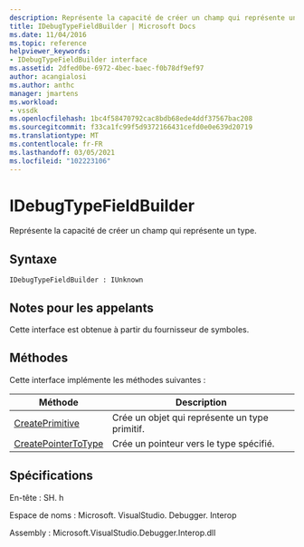 ```yaml
---
description: Représente la capacité de créer un champ qui représente un type.
title: IDebugTypeFieldBuilder | Microsoft Docs
ms.date: 11/04/2016
ms.topic: reference
helpviewer_keywords:
- IDebugTypeFieldBuilder interface
ms.assetid: 2dfed0be-6972-4bec-baec-f0b78df9ef97
author: acangialosi
ms.author: anthc
manager: jmartens
ms.workload:
- vssdk
ms.openlocfilehash: 1bc4f58470792cac8bdb68ede4ddf37567bac208
ms.sourcegitcommit: f33ca1fc99f5d9372166431cefd0e0e639d20719
ms.translationtype: MT
ms.contentlocale: fr-FR
ms.lasthandoff: 03/05/2021
ms.locfileid: "102223106"
---
```

# <a name="idebugtypefieldbuilder"></a>IDebugTypeFieldBuilder
Représente la capacité de créer un champ qui représente un type.

## <a name="syntax"></a>Syntaxe

```
IDebugTypeFieldBuilder : IUnknown
```

## <a name="notes-for-callers"></a>Notes pour les appelants
 Cette interface est obtenue à partir du fournisseur de symboles.

## <a name="methods"></a>Méthodes
 Cette interface implémente les méthodes suivantes :

|Méthode|Description|
|------------|-----------------|
|[CreatePrimitive](../../../extensibility/debugger/reference/idebugtypefieldbuilder-createprimitive.md)|Crée un objet qui représente un type primitif.|
|[CreatePointerToType](../../../extensibility/debugger/reference/idebugtypefieldbuilder-createpointertotype.md)|Crée un pointeur vers le type spécifié.|

## <a name="requirements"></a>Spécifications
 En-tête : SH. h

 Espace de noms : Microsoft. VisualStudio. Debugger. Interop

 Assembly : Microsoft.VisualStudio.Debugger.Interop.dll

